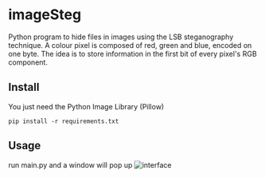 # imageSteg

Python program to hide files in images using the LSB steganography technique. A colour pixel is composed of red, green and blue, encoded on one byte. The idea is to store information in the first bit of every pixel's RGB component. 

## Install
You just need the Python Image Library (Pillow) 

`pip install -r requirements.txt`

## Usage
run main.py and a window will pop up
![interface](imageSteg/step.png)
